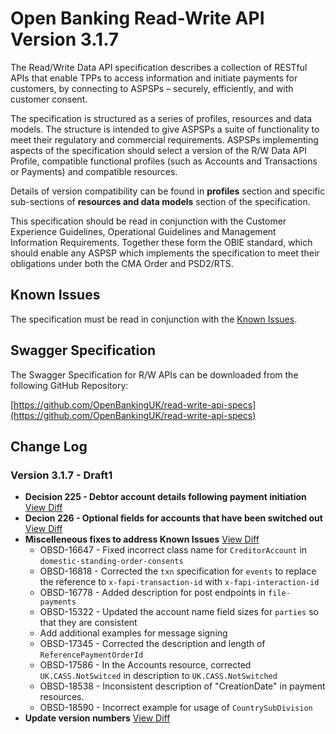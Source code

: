 # Open Banking Read-Write API Version 3.1.7

The Read/Write Data API specification describes a collection of RESTful APIs that enable TPPs to access information and initiate payments for customers, by connecting to ASPSPs – securely, efficiently, and with customer consent.

The specification is structured as a series of profiles, resources and data models. The structure is intended to give ASPSPs a suite of functionality to meet their regulatory and commercial requirements. ASPSPs implementing aspects of the specification should select a version of the R/W Data API Profile, compatible functional profiles (such as Accounts and Transactions or Payments) and compatible resources.

Details of version compatibility can be found in **profiles** section and specific sub-sections of **resources and data models** section of the specification.

This specification should be read in conjunction with the Customer Experience Guidelines, Operational Guidelines and Management Information Requirements. Together these form the OBIE standard, which should enable any ASPSP which implements the specification to meet their obligations under both the CMA Order and PSD2/RTS.

## Known Issues

The specification must be read in conjunction with the [Known Issues](https://openbanking.atlassian.net/wiki/spaces/DZ/pages/47546479/Known+Specification+Issues).

## Swagger Specification

The Swagger Specification for R/W APIs can be downloaded from the following GitHub Repository:

[https://github.com/OpenBankingUK/read-write-api-specs](https://github.com/OpenBankingUK/read-write-api-specs)

## Change Log

### Version 3.1.7 - Draft1

- __Decision 225 - Debtor account details following payment initiation__ [View Diff](https://github.com/OpenBankingUK/read-write-api-docs-pub/commit/dfbd08c9e8fa5c160c034778425b8ab33e1c0fc7)
- __Decion 226 - Optional fields for accounts that have been switched out__ [View Diff](https://github.com/OpenBankingUK/read-write-api-docs-pub/commit/8fe664760839d55ca2127b20a101be95f238a6ee)
- __Miscelleneous fixes to address Known Issues__ [View Diff](https://github.com/OpenBankingUK/read-write-api-docs-pub/compare/bf6d569ad9ae2f3d792e86d4b78b4267978efca2...c465c79887ceb05db4a8b6f8a75b8c61d0404baa)
  - OBSD-16647 - Fixed incorrect class name for `CreditorAccount` in `domestic-standing-order-consents`
  - OBSD-16818 - Corrected the `txn` specification for `events` to replace the reference to `x-fapi-transaction-id` with `x-fapi-interaction-id`
  - OBSD-16778 - Added description for post endpoints in `file-payments`
  - OBSD-15322 - Updated the account name field sizes for `parties` so that they are consistent
  - Add additional examples for message signing
  - OBSD-17345 - Corrected the description and length of `ReferencePaymentOrderId`
  - OBSD-17586 - In the Accounts resource, corrected `UK.CASS.NotSwitced` in description to `UK.CASS.NotSwitched`
  - OBSD-18538 - Inconsistent description of "CreationDate" in payment resources.
  - OBSD-18590 - Incorrect example for usage of `CountrySubDivision`
- __Update version numbers__ [View Diff](https://github.com/OpenBankingUK/read-write-api-docs/commit/ab83f6bdd7b9e64a3599ede6f89ffeff70984462)
